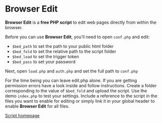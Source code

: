 # Browser Edit

**Browser Edit** is a **free PHP script** to edit web pages directly from within the browser.

Before you can use **Browser Edit**, you'll need to open `conf.php` and edit:

- `$bed_path` to set the path to your public html folder
- `$bed_fold` to set the relative path to the script folder
- `$bed_load` to set the trigger token
- `$bed_pass` to set your password

Next, open `load.php` and `auth.php` and set the full path to `conf.php`

For the time being you can leave edit.php alone. If you are getting permission errors have a look inside and follow instructions. Create a folder corresponding to the value of `$bed_fold` and upload the script. Use the demo `index.php` to test your settings. Include a reference to the script in the files you want to enable for editing or simply link it in your global header to enable **Browser Edit** for all files.

[Script homepage](http://phclaus.com/php-scripts/browser-edit/)

